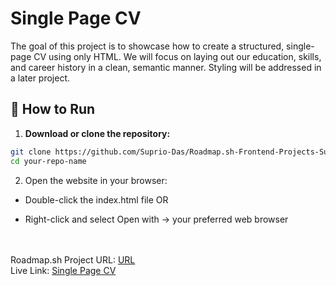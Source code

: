 # Single Page CV

The goal of this project is to showcase how to create a structured, single-page CV using only HTML. We will focus on laying out our education, skills, and career history in a clean, semantic manner. Styling will be addressed in a later project.


## 🚀 How to Run

1. **Download or clone the repository:**

```bash
git clone https://github.com/Suprio-Das/Roadmap.sh-Frontend-Projects-Submissions/tree/main/SinglePage-CV
cd your-repo-name
```
2. Open the website in your browser:

- Double-click the index.html file OR

- Right-click and select Open with → your preferred web browser

<br><br>
Roadmap.sh Project URL: <a href="https://roadmap.sh/projects/single-page-cv">URL</a>
<br>
Live Link: <a href="https://single-page-cv-roadmapsh.netlify.app/">Single Page CV</a>
